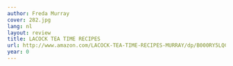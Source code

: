 ```yaml
---
author: Freda Murray
cover: 282.jpg
lang: nl
layout: review
title: LACOCK TEA TIME RECIPES
url: http://www.amazon.com/LACOCK-TEA-TIME-RECIPES-MURRAY/dp/B000RY5LQC?SubscriptionId=0VMG0VFGBMRWVRA58R02&tag=ldvd-20&linkCode=xm2&camp=2025&creative=165953&creativeASIN=B000RY5LQC
year: 0
---
```


